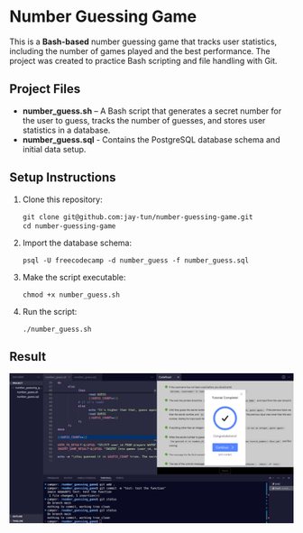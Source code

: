 # Number Guessing Game

This is a **Bash-based** number guessing game that tracks user statistics, including the number of games played and the best performance. The project was created to practice Bash scripting and file handling with Git.

## Project Files
- **number_guess.sh** – A Bash script that generates a secret number for the user to guess, tracks the number of guesses, and stores user statistics in a database.
- **number_guess.sql** - Contains the PostgreSQL database schema and initial data setup.

## Setup Instructions

1. Clone this repository:
   ```
   git clone git@github.com:jay-tun/number-guessing-game.git
   cd number-guessing-game
   ```
2. Import the database schema:
   ```
   psql -U freecodecamp -d number_guess -f number_guess.sql
   ```
3. Make the script executable:
   ```
   chmod +x number_guess.sh
   ```
4. Run the script:
   ```
   ./number_guess.sh
   ```


## Result

![Project Completion Screenshot](success.png)
